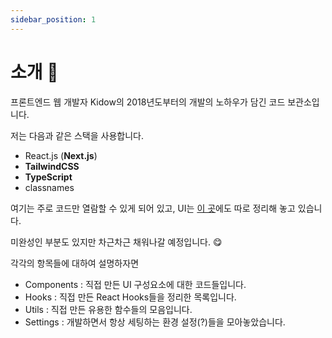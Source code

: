 ```yaml
---
sidebar_position: 1
---
```


# 소개 👋

프론트엔드 웹 개발자 Kidow의 2018년도부터의 개발의 노하우가 담긴 코드 보관소입니다.

저는 다음과 같은 스택을 사용합니다.

- React.js (**Next.js**)
- **TailwindCSS**
- **TypeScript**
- classnames

여기는 주로 코드만 열람할 수 있게 되어 있고, UI는 [이 곳](https://components.kidow.me)에도 따로 정리해 놓고 있습니다.

미완성인 부분도 있지만 차근차근 채워나갈 예정입니다. 😋

각각의 항목들에 대하여 설명하자면

- Components : 직접 만든 UI 구성요소에 대한 코드들입니다.
- Hooks : 직접 만든 React Hooks들을 정리한 목록입니다.
- Utils : 직접 만든 유용한 함수들의 모음입니다.
- Settings : 개발하면서 항상 세팅하는 환경 설정(?)들을 모아놓았습니다.
